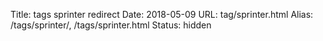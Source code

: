 Title: tags sprinter redirect
Date: 2018-05-09
URL: tag/sprinter.html
Alias: /tags/sprinter/, /tags/sprinter.html
Status: hidden